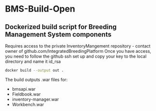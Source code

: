 # BMS-Build-Open

## Dockerized build script for Breeding Management System components

Requires access to the private InventoryMangement repository - contact owner of github.com/IntegratedBreedingPlatform
Once you have access, you need to follow the github ssh set up and copy your key to the local directory and name it id_rsa

```bash
docker build --output out .
```

The build outputs .war files for:
* bmsapi.war
* Fieldbook.war
* inventory-manager.war
* Workbench.war
